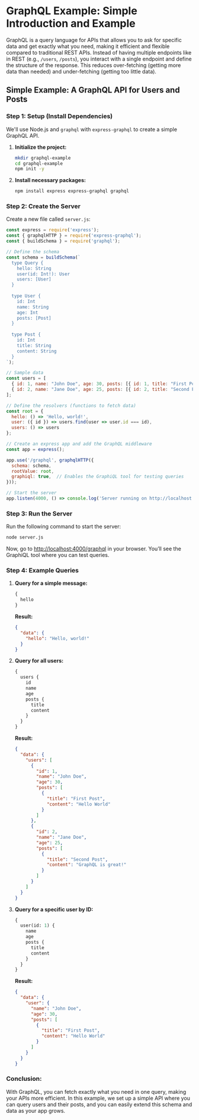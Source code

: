 
# GraphQL Example: Simple Introduction and Example

GraphQL is a query language for APIs that allows you to ask for specific data and get exactly what you need, making it efficient and flexible compared to traditional REST APIs. Instead of having multiple endpoints like in REST (e.g., `/users`, `/posts`), you interact with a single endpoint and define the structure of the response. This reduces over-fetching (getting more data than needed) and under-fetching (getting too little data).

## Simple Example: A GraphQL API for Users and Posts

### Step 1: Setup (Install Dependencies)
We'll use Node.js and `graphql` with `express-graphql` to create a simple GraphQL API.

1. **Initialize the project:**
   ```bash
   mkdir graphql-example
   cd graphql-example
   npm init -y
   ```

2. **Install necessary packages:**
   ```bash
   npm install express express-graphql graphql
   ```

### Step 2: Create the Server

Create a new file called `server.js`:

```javascript
const express = require('express');
const { graphqlHTTP } = require('express-graphql');
const { buildSchema } = require('graphql');

// Define the schema
const schema = buildSchema(`
  type Query {
    hello: String
    user(id: Int!): User
    users: [User]
  }
  
  type User {
    id: Int
    name: String
    age: Int
    posts: [Post]
  }
  
  type Post {
    id: Int
    title: String
    content: String
  }
`);

// Sample data
const users = [
  { id: 1, name: "John Doe", age: 30, posts: [{ id: 1, title: "First Post", content: "Hello World" }] },
  { id: 2, name: "Jane Doe", age: 25, posts: [{ id: 2, title: "Second Post", content: "GraphQL is great!" }] }
];

// Define the resolvers (functions to fetch data)
const root = {
  hello: () => 'Hello, world!',
  user: ({ id }) => users.find(user => user.id === id),
  users: () => users
};

// Create an express app and add the GraphQL middleware
const app = express();

app.use('/graphql', graphqlHTTP({
  schema: schema,
  rootValue: root,
  graphiql: true,  // Enables the GraphiQL tool for testing queries
}));

// Start the server
app.listen(4000, () => console.log('Server running on http://localhost:4000/graphql'));
```

### Step 3: Run the Server
Run the following command to start the server:

```bash
node server.js
```

Now, go to [http://localhost:4000/graphql](http://localhost:4000/graphql) in your browser. You’ll see the GraphiQL tool where you can test queries.

### Step 4: Example Queries

1. **Query for a simple message:**

   ```graphql
   {
     hello
   }
   ```

   **Result:**
   ```json
   {
     "data": {
       "hello": "Hello, world!"
     }
   }
   ```

2. **Query for all users:**

   ```graphql
   {
     users {
       id
       name
       age
       posts {
         title
         content
       }
     }
   }
   ```

   **Result:**
   ```json
   {
     "data": {
       "users": [
         {
           "id": 1,
           "name": "John Doe",
           "age": 30,
           "posts": [
             {
               "title": "First Post",
               "content": "Hello World"
             }
           ]
         },
         {
           "id": 2,
           "name": "Jane Doe",
           "age": 25,
           "posts": [
             {
               "title": "Second Post",
               "content": "GraphQL is great!"
             }
           ]
         }
       ]
     }
   }
   ```

3. **Query for a specific user by ID:**

   ```graphql
   {
     user(id: 1) {
       name
       age
       posts {
         title
         content
       }
     }
   }
   ```

   **Result:**
   ```json
   {
     "data": {
       "user": {
         "name": "John Doe",
         "age": 30,
         "posts": [
           {
             "title": "First Post",
             "content": "Hello World"
           }
         ]
       }
     }
   }
   ```

### Conclusion:
With GraphQL, you can fetch exactly what you need in one query, making your APIs more efficient. In this example, we set up a simple API where you can query users and their posts, and you can easily extend this schema and data as your app grows.

